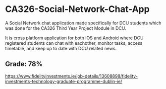 # CA326-Social-Network-Chat-App

A Social Network chat application made specifically for DCU students which was done for the CA326 Third Year Project Module in DCU.

It is cross platform application for both IOS and Android where DCU registered students can chat with eachother, monitor tasks, access timetable, and keep up to date with DCU related news.

<h2> Grade: 78% </h2>

https://www.fidelityinvestments.ie/job-details/13608898/fidelity-investments-technology-graduate-programme-dublin-ie/
